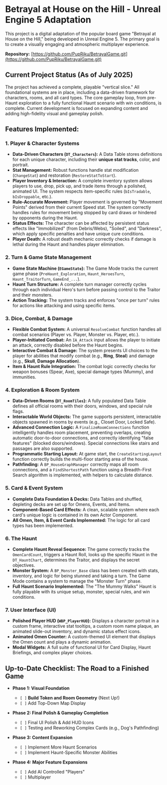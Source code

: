 # Betrayal at House on the Hill - Unreal Engine 5 Adaptation

This project is a digital adaptation of the popular board game "Betrayal at House on the Hill," being developed in Unreal Engine 5. The primary goal is to create a visually engaging and atmospheric multiplayer experience.

**Repository:** [https://github.com/PupRiku/BetrayalGame.git](https://github.com/PupRiku/BetrayalGame.git)

## Current Project Status (As of July 2025)

The project has achieved a complete, playable "vertical slice." All foundational systems are in place, including a data-driven framework for characters, rooms, and all card types. The core gameplay loop, from pre-Haunt exploration to a fully functional Haunt scenario with win conditions, is complete. Current development is focused on expanding content and adding high-fidelity visual and gameplay polish.

## Features Implemented:

### 1. Player & Character Systems

- **Data-Driven Characters (`DT_Characters`):** A Data Table stores definitions for each unique character, including their **unique stat tracks**, color, and portrait.
- **Stat Management:** Robust functions handle stat modification (`ChangeStat`) and restoration (`RestoreStatToStart`).
- **Player Inventory & Interaction:** A complete inventory system allows players to use, drop, pick up, and trade items through a polished, animated UI. The system respects item-specific rules (`bIsTradable`, `bIsDroppable`, etc.).
- **Rule-Accurate Movement:** Player movement is governed by "Movement Points" derived from their current Speed stat. The system correctly handles rules for movement being stopped by card draws or hindered by opponents during the Haunt.
- **Status Effects:** The character can be affected by persistent status effects like "Immobilized" (from Debris/Webs), "Soiled", and "Darkness", which apply specific penalties and have unique cure conditions.
- **Player Death:** A robust death mechanic correctly checks if damage is lethal during the Haunt and handles player elimination.

### 2. Turn & Game State Management

- **Game State Machine (`EGameState`):** The Game Mode tracks the current game phase (`PreHaunt_Exploration`, `Haunt_HeroesTurn`, `Haunt_TraitorTurn`, `GameEnd_...`).
- **Haunt Turn Structure:** A complete turn manager correctly cycles through each individual Hero's turn before passing control to the Traitor and their monsters.
- **Action Tracking:** The system tracks and enforces "once per turn" rules for actions like attacking and using specific items.

### 3. Dice, Combat, & Damage

- **Flexible Combat System:** A universal `ResolveCombat` function handles all combat scenarios (Player vs. Player, Monster vs. Player, etc.).
- **Player-Initiated Combat:** An `IA_Attack` input allows the player to initiate an attack, correctly disabled before the Haunt begins.
- **Interactive Combat & Damage:** The system presents UI choices to the player for abilities that modify combat (e.g., **Ring**, **Steal**) and damage (e.g., **Skull**, **Damage Allocation**).
- **Item & Haunt Rule Integration:** The combat logic correctly checks for weapon bonuses (Spear, Axe), special damage types (Mummy), and immunities.

### 4. Exploration & Room System

- **Data-Driven Rooms (`DT_RoomTiles`):** A fully populated Data Table defines all official rooms with their doors, windows, and special rule flags.
- **Interactable World Objects:** The game supports persistent, interactable objects spawned in rooms by events (e.g., Closet Door, Locked Safe).
- **Advanced Connection Logic:** A `FinalizeRoomConnections` function intelligently handles room placement, preventing overlaps, creating automatic door-to-door connections, and correctly identifying "false features" (blocked doors/windows). Special connections like stairs and passages are also supported.
- **Programmatic Starting Layout:** At game start, the `CreateStartingLayout` function correctly builds the multi-floor starting area of the house.
- **Pathfinding:** A `BP_HouseGraphManager` correctly maps all room connections, and a `FindShortestPath` function using a Breadth-First Search algorithm is implemented, with helpers to calculate distance.

### 5. Card & Event System

- **Complete Data Foundation & Decks:** Data Tables and shuffled, depleting decks are set up for Omens, Events, and Items.
- **Component-Based Card Effects:** A clean, scalable system where each card's unique logic is contained in its own Actor Component.
- **All Omen, Item, & Event Cards Implemented:** The logic for all card types has been implemented.

### 6. The Haunt

- **Complete Haunt Reveal Sequence:** The game correctly tracks the `OmenCardCount`, triggers a Haunt Roll, looks up the specific Haunt in the `DT_HauntChart`, determines the Traitor, and displays the secret objectives.
- **Monster System:** A `BP_Monster_Base` class has been created with stats, inventory, and logic for being stunned and taking a turn. The Game Mode contains a system to manage the "Monster Turn" phase.
- **Full Haunt Scenario Implemented:** The "The Mummy Walks" Haunt is fully playable with its unique setup, monster, special rules, and win conditions.

### 7. User Interface (UI)

- **Polished Player HUD (`WBP_PlayerHUD`):** Displays a character portrait in a custom frame, interactive stat tooltips, a custom room name plaque, an animated slide-out inventory, and dynamic status effect icons.
- **Animated Omen Counter:** A custom-themed UI element that displays the Omen count and plays a dynamic animation.
- **Modal Widgets:** A full suite of functional UI for Card Display, Haunt Briefings, and complex player choices.

## Up-to-Date Checklist: The Road to a Finished Game

- **Phase 1: Visual Foundation**

  - `[ ]` **Build Token and Room Geometry** (Next Up!)
  - `[ ]` Add Top-Down Map Display

- **Phase 2: Final Polish & Gameplay Completion**

  - `[ ]` Final UI Polish & Add HUD Icons
  - `[ ]` Testing and Reworking Complex Cards (e.g., Dog's Pathfinding)

- **Phase 3: Content Expansion**

  - `[ ]` Implement More Haunt Scenarios
  - `[ ]` Implement Haunt-Specific Monster Abilities

- **Phase 4: Major Feature Expansions**
  - `[ ]` Add AI Controlled "Players"
  - `[ ]` Multiplayer
